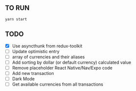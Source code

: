 ## TO RUN

```
yarn start
```

## TODO

- [x] Use asyncthunk from redux-toolkit
- [ ] Update optimistic entry
- [ ] array of currencies and their aliases
- [ ] Add sorting by dollar (or default currency) calculated value
- [ ] Remove placeholder React Native/Nav/Expo code
- [ ] Add new transaction
- [ ] Dark Mode
- [ ] Get available currencies from all transactions